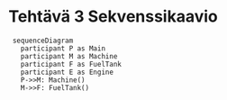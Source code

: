 # Tehtävä 3 Sekvenssikaavio

```mermaid
 sequenceDiagram
   participant P as Main
   participant M as Machine
   participant F as FuelTank
   participant E as Engine
   P->>M: Machine()
   M->>F: FuelTank()
```
